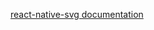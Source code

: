[react-native-svg documentation](https://github.com/software-mansion/react-native-svg/blob/main/USAGE.md)